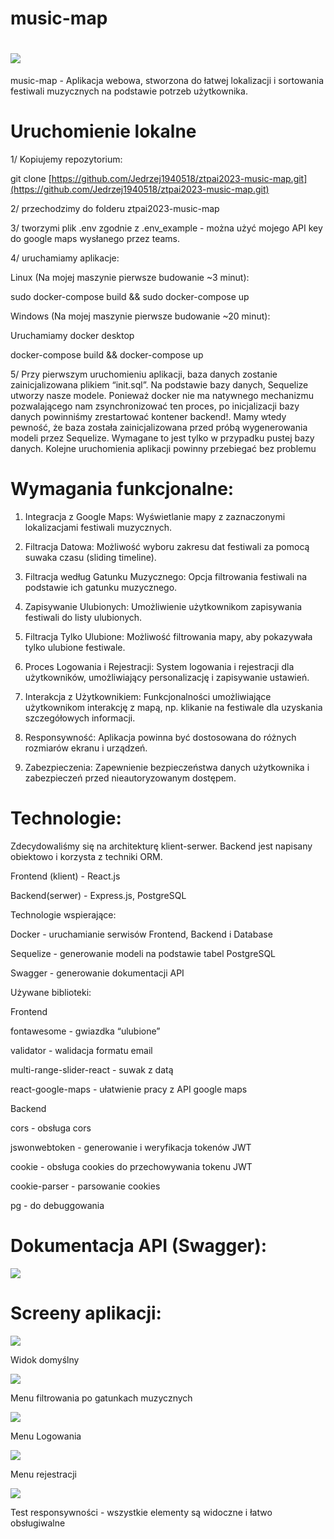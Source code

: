 
# music-map

# ![](https://lh7-us.googleusercontent.com/9BxOtgq6OKthGX1me_8D4df4KgCSUp10dYyr0gM-IYtl_st19j0jwdyYwpU4EnvlKiN5kR9LJQB4jpiznq8z3mBqQmgMBf6_-_I4t0V0rmMxOPlkySULr8BH9vnJ_uXYHRCG70Muytj7zNrFWt6iJ4k)

music-map - Aplikacja webowa, stworzona do łatwej lokalizacji i sortowania festiwali muzycznych na podstawie potrzeb użytkownika.


# Uruchomienie lokalne


1/ Kopiujemy repozytorium:  
  

git clone [https://github.com/Jedrzej1940518/ztpai2023-music-map.git](https://github.com/Jedrzej1940518/ztpai2023-music-map.git)

  

2/ przechodzimy do folderu ztpai2023-music-map

  

3/ tworzymi plik .env zgodnie z .env_example - można użyć mojego API key do google maps wysłanego przez teams.

  

4/ uruchamiamy aplikacje:

  

Linux (Na mojej maszynie pierwsze budowanie ~3 minut):

sudo docker-compose build && sudo docker-compose up

  

Windows (Na mojej maszynie pierwsze budowanie ~20 minut):

Uruchamiamy docker desktop

docker-compose build && docker-compose up


5/ Przy pierwszym uruchomieniu aplikacji, baza danych zostanie zainicjalizowana plikiem “init.sql”. Na podstawie bazy danych, Sequelize utworzy nasze modele. Ponieważ docker nie ma natywnego mechanizmu pozwalającego nam zsynchronizować ten proces,  po inicjalizacji bazy danych powinniśmy zrestartować kontener backend!. Mamy wtedy pewność, że baza została zainicjalizowana przed próbą wygenerowania modeli przez Sequelize. Wymagane to jest tylko w przypadku pustej bazy danych. Kolejne uruchomienia aplikacji powinny przebiegać bez problemu

# Wymagania funkcjonalne:

1.  Integracja z Google Maps: Wyświetlanie mapy z zaznaczonymi lokalizacjami festiwali muzycznych.
    
2.  Filtracja Datowa: Możliwość wyboru zakresu dat festiwali za pomocą suwaka czasu (sliding timeline).
    
3.  Filtracja według Gatunku Muzycznego: Opcja filtrowania festiwali na podstawie ich gatunku muzycznego.
    
4.  Zapisywanie Ulubionych: Umożliwienie użytkownikom zapisywania festiwali do listy ulubionych.
    
5.  Filtracja Tylko Ulubione: Możliwość filtrowania mapy, aby pokazywała tylko ulubione festiwale.
    
6.  Proces Logowania i Rejestracji: System logowania i rejestracji dla użytkowników, umożliwiający personalizację i zapisywanie ustawień.
    
7.  Interakcja z Użytkownikiem: Funkcjonalności umożliwiające użytkownikom interakcję z mapą, np. klikanie na festiwale dla uzyskania szczegółowych informacji.
    
8.  Responsywność: Aplikacja powinna być dostosowana do różnych rozmiarów ekranu i urządzeń.
    
9.  Zabezpieczenia: Zapewnienie bezpieczeństwa danych użytkownika i zabezpieczeń przed nieautoryzowanym dostępem.
    

# Technologie:


Zdecydowaliśmy się na architekturę klient-serwer. Backend jest napisany obiektowo i korzysta z techniki ORM.

  

Frontend (klient) - React.js

  

Backend(serwer)  - Express.js, PostgreSQL

  

Technologie wspierające:

  

Docker - uruchamianie serwisów Frontend, Backend i Database

  

Sequelize - generowanie modeli na podstawie tabel PostgreSQL

  

Swagger - generowanie dokumentacji API

  

Używane biblioteki:

  

Frontend

  
fontawesome - gwiazdka “ulubione”

validator - walidacja formatu email

multi-range-slider-react - suwak z datą

react-google-maps - ułatwienie pracy z API google maps

  

Backend

  

cors - obsługa cors

jswonwebtoken - generowanie i weryfikacja tokenów JWT

cookie - obsługa cookies do przechowywania tokenu JWT

cookie-parser - parsowanie cookies

pg - do debuggowania

  

# Dokumentacja API (Swagger):

![](https://lh7-us.googleusercontent.com/eUac0UIU8pPCOLgjIcyLICZGbsLJWeVKXgxdt9tm6E9Tuq9pbyBYuvMtLUDLwGD5NIzc5Udx5q6uvYcc5SorB6R1fPpoo-YvoOsayh_U62z4Ap9cr4xNGrIuEKeTspWRqD1CgyxAPTrvfwCQhAIZXio)


# Screeny aplikacji:

![](https://lh7-us.googleusercontent.com/kf0yDtGZLHzvOTrGLAjqg1dTT8mRw--06S0qAjmXtLYMOZEvKeab6ibU2YroQbQ8SoyKb9UHXP6SAL7vZc_h8jCKCpY0Sy8gZr_DeEFlRneDBOvj-Sh8BKpuL7AS6-SgD2EGONrGRtrlCnpgGUBn5Sc)

Widok domyślny

![](https://lh7-us.googleusercontent.com/lXfD8at1PebE2KZs0cW-V5OojHA-9aE0HF8ESSOXsirzIW4X_Y2jaIBKV3UDPmkar5vffZBT9YYY2-iYgTLobD07qNT0J31IAniqxgcl_CIXPlMRA-h-b-3oF2Ot_h9Y6p62mX3HkXb4F2Isfdb3-EM)

Menu filtrowania po gatunkach muzycznych

![](https://lh7-us.googleusercontent.com/bACusLeRQrr_fCiBXtZBE4i2kEyRejoizptfaXAy2bnCCrNEs1_RP65IvwuTG86osFjY8idNTUDKb0g3-it9vvnppQxhj4SBocsNrKQjC5vhw8rEZToGCcOkcM3HYlPnhB1F0Zljfs95ul2RVb1WJxA)

Menu Logowania

![](https://lh7-us.googleusercontent.com/e5TYzJSn0oCReK4rceAXf4JfELBAibhV0xVNkdHIXNE4AIEfKxAZQBReOBKGKTgOyA-pLkZBHgl130YjBezGhTRXwPyXPIsWiu7Kr8oNVEy6L6Q_EE9HOjOv-540xhkhaBYIOVcZzAca9SY7uCaWYDw)

Menu rejestracji

![](https://lh7-us.googleusercontent.com/a2n5G44TJDyw_To_zk0IWm8MOWgTtMC52VOMciRyMhrS2acXtJHg-zGrdg_qm5rv3704Snn4UFSfwMGTZTd6SsTrf7AwrIRTeHaI65exHM6KytFrwt189hJ6ZxVzgG8RxVUfFmnhoLLe830jXn_Kfnk)

Test responsywności - wszystkie elementy są widoczne i łatwo obsługiwalne
